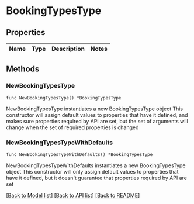 # BookingTypesType

## Properties

Name | Type | Description | Notes
------------ | ------------- | ------------- | -------------

## Methods

### NewBookingTypesType

`func NewBookingTypesType() *BookingTypesType`

NewBookingTypesType instantiates a new BookingTypesType object
This constructor will assign default values to properties that have it defined,
and makes sure properties required by API are set, but the set of arguments
will change when the set of required properties is changed

### NewBookingTypesTypeWithDefaults

`func NewBookingTypesTypeWithDefaults() *BookingTypesType`

NewBookingTypesTypeWithDefaults instantiates a new BookingTypesType object
This constructor will only assign default values to properties that have it defined,
but it doesn't guarantee that properties required by API are set


[[Back to Model list]](../README.md#documentation-for-models) [[Back to API list]](../README.md#documentation-for-api-endpoints) [[Back to README]](../README.md)



